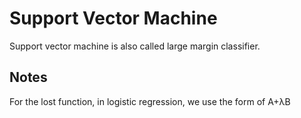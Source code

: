 # Support Vector Machine

Support vector machine is also called large margin classifier. 

## Notes
For the lost function, in logistic regression, we use the form of A+&lambda;B



